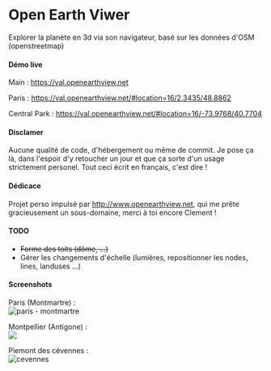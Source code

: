 # Open Earth Viwer
Explorer la planète en 3d via son navigateur, basé sur les données d'OSM (openstreetmap)

#### Démo live
Main : https://val.openearthview.net

Paris : https://val.openearthview.net/#location=16/2.3435/48.8862

Central Park : https://val.openearthview.net/#location=16/-73.9768/40.7704

#### Disclamer
Aucune qualité de code, d'hébergement ou même de commit.
Je pose ça là, dans l'espoir d'y retoucher un jour et que ça sorte d'un usage strictement personel.
Tout ceci écrit en français, c'est dire !

#### Dédicace
Projet perso impulsé par http://www.openearthview.net, qui me prête gracieusement un sous-domaine, merci à toi encore Clement !

#### TODO

- ~~Forme des toits (dôme, ...)~~
- Gérer les changements d'échelle (lumières, repositionner les nodes, lines, landuses ...)

#### Screenshots

Paris (Montmartre) :  
![paris - montmartre](https://framapic.org/GNd0N4TozpGn/uYpFSkKVRkiP.PNG)

Montpellier (Antigone) :  
![](https://framapic.org/vSn99gy3vTRy/fK8jxk7aDqDC.PNG)

Piemont des cévennes :  
![cevennes](https://framapic.org/9YCEEf2TbWRb/rzxwxewR1mJs)
